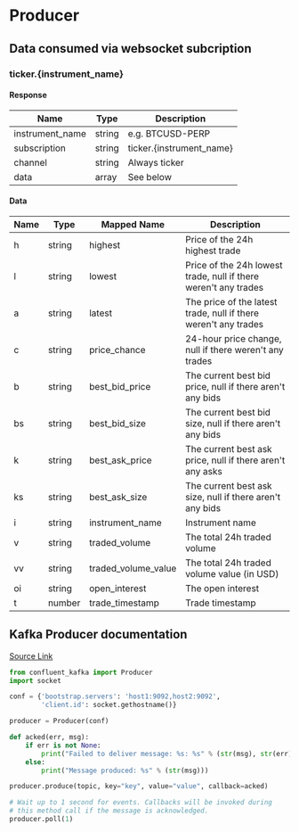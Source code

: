 # Producer

## Data consumed via websocket subcription

### ticker.{instrument_name}

#### Response

| Name            | Type   | Description              |
|-----------------|--------|--------------------------|
| instrument_name | string | e.g. BTCUSD-PERP         |
| subscription    | string | ticker.{instrument_name} |
| channel         | string | Always ticker            |
| data            | array  | See below                |

#### Data

| Name | Type   | Mapped Name         | Description                                                     |
|------|--------|---------------------|-----------------------------------------------------------------|
| h    | string | highest             | Price of the 24h highest trade                                  |
| l    | string | lowest              | Price of the 24h lowest trade, null if there weren't any trades |
| a    | string | latest              | The price of the latest trade, null if there weren't any trades |
| c    | string | price_chance        | 24-hour price change, null if there weren't any trades          |
| b    | string | best_bid_price      | The current best bid price, null if there aren't any bids       |
| bs   | string | best_bid_size       | The current best bid size, null if there aren't any bids        |
| k    | string | best_ask_price      | The current best ask price, null if there aren't any asks       |
| ks   | string | best_ask_size       | The current best ask size, null if there aren't any bids        |
| i    | string | instrument_name     | Instrument name                                                 |
| v    | string | traded_volume       | The total 24h traded volume                                     |
| vv   | string | traded_volume_value | The total 24h traded volume value (in USD)                      |
| oi   | string | open_interest       | The open interest                                               |
| t    | number | trade_timestamp     | Trade timestamp                                                 |

## Kafka Producer documentation

[Source Link](https://docs.confluent.io/kafka-clients/python/current/overview.html#ak-producer)

```python
from confluent_kafka import Producer
import socket

conf = {'bootstrap.servers': 'host1:9092,host2:9092',
        'client.id': socket.gethostname()}

producer = Producer(conf)

def acked(err, msg):
    if err is not None:
        print("Failed to deliver message: %s: %s" % (str(msg), str(err)))
    else:
        print("Message produced: %s" % (str(msg)))

producer.produce(topic, key="key", value="value", callback=acked)

# Wait up to 1 second for events. Callbacks will be invoked during
# this method call if the message is acknowledged.
producer.poll(1)
```
